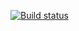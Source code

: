 [![Build status](https://ci.appveyor.com/api/projects/status/w7c0erio80lqopbn/branch/master?svg=true)](https://ci.appveyor.com/project/CarolineFell/ra-homeworks-forms/branch/master)

